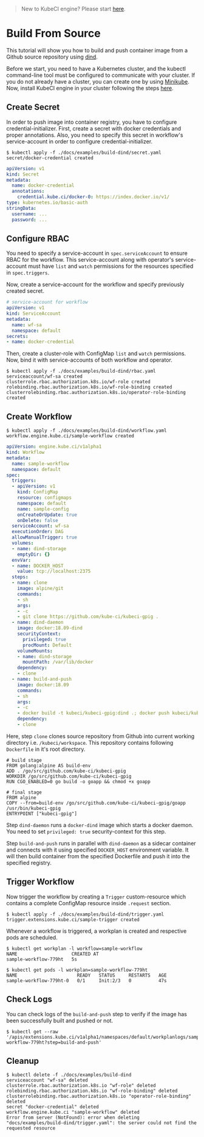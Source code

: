 > New to KubeCI engine? Please start [here](/docs/concepts/README.md).

# Build From Source

This tutorial will show you how to build and push container image from a Github source repository using [dind](https://hub.docker.com/_/docker/).

Before we start, you need to have a Kubernetes cluster, and the kubectl command-line tool must be configured to communicate with your cluster. If you do not already have a cluster, you can create one by using [Minikube](https://github.com/kubernetes/minikube). Now, install KubeCI engine in your cluster following the steps [here](/docs/setup/install.md).

## Create Secret

In order to push image into container registry, you have to configure credential-initializer. First, create a secret with docker credentials and proper annotations. Also, you need to specify this secret in workflow's service-account in order to configure credential-initializer.

```console
$ kubectl apply -f ./docs/examples/build-dind/secret.yaml 
secret/docker-credential created
```

```yaml
apiVersion: v1
kind: Secret
metadata:
  name: docker-credential
  annotations:
    credential.kube.ci/docker-0: https://index.docker.io/v1/
type: kubernetes.io/basic-auth
stringData:
  username: ...
  password: ...
```

## Configure RBAC

You need to specify a service-account in `spec.serviceAccount` to ensure RBAC for the workflow. This service-account along with operator's service-account must have `list` and `watch` permissions for the resources specified in `spec.triggers`.

Now, create a service-account for the workflow and specify previously created secret.

```yaml
# service-account for workflow
apiVersion: v1
kind: ServiceAccount
metadata:
  name: wf-sa
  namespace: default
secrets:
- name: docker-credential
```

Then, create a cluster-role with ConfigMap `list` and `watch` permissions. Now, bind it with service-accounts of both workflow and operator.

```console
$ kubectl apply -f ./docs/examples/build-dind/rbac.yaml  
serviceaccount/wf-sa created
clusterrole.rbac.authorization.k8s.io/wf-role created
rolebinding.rbac.authorization.k8s.io/wf-role-binding created
clusterrolebinding.rbac.authorization.k8s.io/operator-role-binding created
```

## Create Workflow

```console
$ kubectl apply -f ./docs/examples/build-dind/workflow.yaml
workflow.engine.kube.ci/sample-workflow created
```

```yaml
apiVersion: engine.kube.ci/v1alpha1
kind: Workflow
metadata:
  name: sample-workflow
  namespace: default
spec:
  triggers:
  - apiVersion: v1
    kind: ConfigMap
    resource: configmaps
    namespace: default
    name: sample-config
    onCreateOrUpdate: true
    onDelete: false
  serviceAccount: wf-sa
  executionOrder: DAG
  allowManualTrigger: true
  volumes:
  - name: dind-storage
    emptyDir: {}
  envVar:
  - name: DOCKER_HOST
    value: tcp://localhost:2375
  steps:
  - name: clone
    image: alpine/git
    commands:
    - sh
    args:
    - -c
    - git clone https://github.com/kube-ci/kubeci-gpig .
  - name: dind-daemon
    image: docker:18.09-dind
    securityContext:
      privileged: true
      procMount: Default
    volumeMounts:
    - name: dind-storage
      mountPath: /var/lib/docker
    dependency:
    - clone
  - name: build-and-push
    image: docker:18.09
    commands:
    - sh
    args:
    - -c
    - docker build -t kubeci/kubeci-gpig:dind .; docker push kubeci/kubeci-gpig:dind
    dependency:
    - clone
```

Here, step `clone` clones source repository from Github into current working directory i.e. `/kubeci/workspace`. This repository contains following `Dockerfile` in it's root directory.

```
# build stage
FROM golang:alpine AS build-env
ADD . /go/src/github.com/kube-ci/kubeci-gpig
WORKDIR /go/src/github.com/kube-ci/kubeci-gpig
RUN CGO_ENABLED=0 go build -o goapp && chmod +x goapp

# final stage
FROM alpine
COPY --from=build-env /go/src/github.com/kube-ci/kubeci-gpig/goapp /usr/bin/kubeci-gpig
ENTRYPOINT ["kubeci-gpig"]
```

Step `dind-daemon` runs a `docker-dind` image which starts a docker daemon. You need to set `privileged: true` security-context for this step.

Step `build-and-push` runs in parallel with `dind-daemon` as a sidecar container and connects with it using specified `DOCKER_HOST` environment variable. It will then build container from the specified Dockerfile and push it into the specified registry.

## Trigger Workflow

Now trigger the workflow by creating a `Trigger` custom-resource which contains a complete ConfigMap resource inside `.request` section.

```console
$ kubectl apply -f ./docs/examples/build-dind/trigger.yaml 
trigger.extensions.kube.ci/sample-trigger created
```

Whenever a workflow is triggered, a workplan is created and respective pods are scheduled.

```console
$ kubectl get workplan -l workflow=sample-workflow
NAME                    CREATED AT
sample-workflow-779ht   5s
```

```console
$ kubectl get pods -l workplan=sample-workflow-779ht
NAME                      READY   STATUS     RESTARTS   AGE
sample-workflow-779ht-0   0/1     Init:2/3   0          47s
```

## Check Logs

You can check logs of the `build-and-push` step to verify if the image has been successfully built and pushed or not.

```console
$ kubectl get --raw '/apis/extensions.kube.ci/v1alpha1/namespaces/default/workplanlogs/sample-workflow-779ht?step=build-and-push'
```

## Cleanup

```console
$ kubectl delete -f ./docs/examples/build-dind
serviceaccount "wf-sa" deleted
clusterrole.rbac.authorization.k8s.io "wf-role" deleted
rolebinding.rbac.authorization.k8s.io "wf-role-binding" deleted
clusterrolebinding.rbac.authorization.k8s.io "operator-role-binding" deleted
secret "docker-credential" deleted
workflow.engine.kube.ci "sample-workflow" deleted
Error from server (NotFound): error when deleting "docs/examples/build-dind/trigger.yaml": the server could not find the requested resource
```
